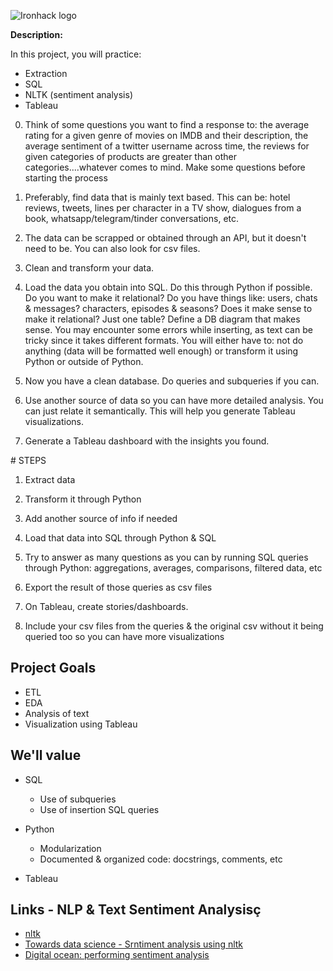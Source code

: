 ![Ironhack logo](https://i.imgur.com/1QgrNNw.png)

**Description:**

In this project, you will practice:

- Extraction
- SQL
- NLTK (sentiment analysis)
- Tableau



0. Think of some questions you want to find a response to: the average rating for a given genre of movies on IMDB and their description, the average sentiment of a twitter username across time, the reviews for given categories of products are greater than other categories....whatever comes to mind. Make some questions before starting the process

1. Preferably, find data that is mainly text based. This can be: hotel reviews, tweets, lines per character in a TV show, dialogues from a book, whatsapp/telegram/tinder conversations, etc.

2. The data can be scrapped or obtained through an API, but it doesn't need to be. You can also look for csv files.

3. Clean and transform your data.

4. Load the data you obtain into SQL. Do this through Python if possible. Do you want to make it relational? Do you have things like: users, chats & messages? characters, episodes & seasons? Does it make sense to make it relational? Just one table? Define a DB diagram that makes sense. You may encounter some errors while inserting, as text can be tricky since it takes different formats. You will either have to: not do anything (data will be formatted well enough) or transform it using Python or outside of Python.

5. Now you have a clean database. Do queries and subqueries if you can.

6. Use another source of data so you can have more detailed analysis. You can just relate it semantically. This will help you generate Tableau visualizations.

7. Generate a Tableau dashboard with the insights you found.



# STEPS
1. Extract data
2. Transform it through Python
3. Add another source of info if needed
4. Load that data into SQL through Python & SQL

5. Try to answer as many questions as you can by running SQL queries through Python: aggregations, averages, comparisons, filtered data, etc
6. Export the result of those queries as csv files

7. On Tableau, create stories/dashboards.
8. Include your csv files from the queries & the original csv without it being queried too so you can have more visualizations

## Project Goals

- ETL
- EDA
- Analysis of text
- Visualization using Tableau

## We'll value

- SQL
  - Use of subqueries
  - Use of insertion SQL queries
  
- Python
  - Modularization
  - Documented & organized code: docstrings, comments, etc
  
- Tableau


## Links - NLP & Text Sentiment Analysisç

- [nltk](https://www.nltk.org/)
- [Towards data science - Srntiment analysis using nltk](https://towardsdatascience.com/basic-binary-sentiment-analysis-using-nltk-c94ba17ae386)
- [Digital ocean: performing sentiment analysis](https://www.digitalocean.com/community/tutorials/how-to-perform-sentiment-analysis-in-python-3-using-the-natural-language-toolkit-nltk)
